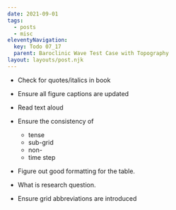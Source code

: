 ```yaml
---
date: 2021-09-01
tags:
  - posts
  - misc
eleventyNavigation:
  key: Todo 07_17
  parent: Baroclinic Wave Test Case with Topography
layout: layouts/post.njk
---
```



* Check for quotes/italics in book
* Ensure all figure captions are updated
* Read text aloud
* Ensure the consistency of
  * tense
  * sub-grid
  * non-
  * time step

* Figure out good formatting for the table.


* What is research question.
  
* Ensure grid abbreviations are introduced
